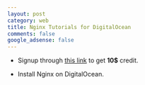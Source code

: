 ```yaml
---
layout: post
category: web
title: Nginx Tutorials for DigitalOcean
comments: false
google_adsense: false
---
```

* Signup through [this link](https://m.do.co/c/e80679853c2f) to get **10$** credit.

* Install Nginx on DigitalOcean.
